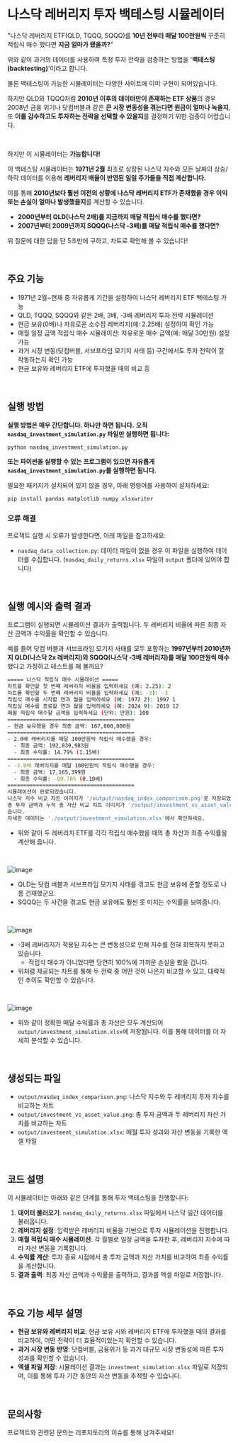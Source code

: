 # 나스닥 레버리지 투자 백테스팅 시뮬레이터

"나스닥 레버리지 ETF(QLD, TQQQ, SQQQ)를 **10년 전부터 매달 100만원씩** 꾸준히 적립식 매수 했다면 **지금 얼마가 됐을까?**"

위와 같이 과거의 데이터를 사용하여 특정 투자 전략을 검증하는 방법을 '**백테스팅(backtesting)**'이라고 합니다.

물론 백테스팅이 가능한 시뮬레이터는 다양한 사이트에 이미 구현이 되어있습니다.

하지만 QLD와 TQQQ처럼 **2010년 이후의 데이터만이 존재하는 ETF 상품**의 경우 2008년 금융 위기나 닷컴버블과 같은 **큰 시장 변동성을 겪는다면 원금이 얼마나 녹을지**, 또 **이를 감수하고도 투자하는 전략을 선택할 수 있을지**를 결정하기 위한 검증이 어렵습니다.

<br>

하지만 이 시뮬레이터는 **가능합니다!**

이 백테스팅 시뮬레이터는 **1971년 2월** 최초로 상장된 나스닥 지수와 모든 날짜의 상승/하락 데이터를 이용해 **레버리지 배율이 반영된 일일 주가들을 직접 계산합니다.**

이를 통해 **2010년보다 훨씬 이전의 상황에 나스닥 레버리지 ETF가 존재했을 경우 이익 또는 손실이 얼마나 발생했을지**를 계산할 수 있습니다.

- **2000년부터 QLD(나스닥 2배)를 지금까지 매달 적립식 매수를 했다면?**
- **2007년부터 2009년까지 SQQQ(나스닥 -3배)를 매달 적립식 매수를 했다면?**

위 질문에 대한 답을 단 5초만에 구하고, 차트로 확인해 볼 수 있습니다!

<br>

## 주요 기능

- 1971년 2월~현재 중 자유롭게 기간을 설정하여 나스닥 레버리지 ETF 백테스팅 가능
- QLD, TQQQ, SQQQ와 같은 2배, 3배, -3배 레버리지 투자 전략 시뮬레이션
- 현금 보유(0배)나 자유로운 소수점 레버리지(예: 2.25배) 설정하여 확인 가능
- 매월 일정 금액 적립식 매수 시뮬레이션: 자유로운 매수 금액(예: 매달 30만원) 설정 가능
- 과거 시장 변동(닷컴버블, 서브프라임 모기지 사태 등) 구간에서도 투자 전략이 잘 작동하는지 확인 가능
- 현금 보유와 레버리지 ETF에 투자했을 때의 비교 등

<br>

## 실행 방법

**실행 방법은 매우 간단합니다. 하나만 하면 됩니다.**
**오직 `nasdaq_investment_simulation.py` 파일만 실행하면 됩니다:**

```bash
python nasdaq_investment_simulation.py
```

**또는 파이썬을 실행할 수 있는 프로그램이 있으면 자유롭게 `nasdaq_investment_simulation.py`를 실행하면 됩니다.**

필요한 패키지가 설치되어 있지 않을 경우, 아래 명령어를 사용하여 설치하세요:

```bash
pip install pandas matplotlib numpy xlsxwriter
```

### 오류 해결

프로젝트 실행 시 오류가 발생한다면, 아래 파일을 참고하세요:

- `nasdaq_data_collection.py`: 데이터 파일이 없을 경우 이 파일을 실행하여 데이터를 수집합니다. (`nasdaq_daily_returns.xlsx` 파일이 `output` 폴더에 있어야 합니다)

<br>

## 실행 예시와 출력 결과

프로그램이 실행되면 시뮬레이션 결과가 출력됩니다. 두 레버리지 비율에 따른 최종 자산 금액과 수익률을 확인할 수 있습니다.

예를 들어 닷컴 버블과 서브프라임 모기지 사태를 모두 포함하는 **1997년부터 2010년까지 QLD(나스닥 2x 레버리지)와 SQQQ(나스닥 -3배 레버리지)를 매달 100만원씩 매수**했다고 가정하고 테스트를 해 볼까요?

```bash
===== 나스닥 적립식 매수 시뮬레이션 =====
차트를 확인할 첫 번째 레버리지 비율을 입력하세요 (예: 2.25): 2  
차트를 확인할 두 번째 레버리지 비율을 입력하세요 (예: -3): -3
적립식 매수를 시작할 연과 월을 입력하세요 (예: 1972 2): 1997 1
적립실 매수를 종료할 연과 월을 입력하세요 (예: 2024 9): 2010 12
매월 적립식 매수할 금액을 입력하세요 (단위: 만원): 100
========================================
- 현금 보유했을 경우 최종 금액: 167,000,000원
========================================
- 2.0배 레버리지를 매달 100만원씩 적립식 매수했을 경우: 
  - 최종 금액: 192,839,983원
  - 최종 수익률: 14.79% (1.15배)
========================================
- -3.0배 레버리지를 매달 100만원씩 적립식 매수했을 경우:
  - 최종 금액: 17,165,399원
  - 최종 수익률: -89.78% (0.10배)
========================================
시뮬레이션이 완료되었습니다.
나스닥 지수 비교 차트 이미지가 '/output/nasdaq_index_comparison.png'로 저장되었습니다.
총 투자 금액과 누적 총 자산 비교 차트 이미지가 '/output/investment_vs_asset_value.png'로 저장되었
습니다.
자세한 데이터는 './output/investment_simulation.xlsx'에서 확인하세요.
```

- 위와 같이 두 레버리지 ETF를 각각 적립식 매수했을 때의 총 자산과 최종 수익률을 계산해 줍니다.

<br>

![image](https://github.com/user-attachments/assets/b9a126d6-a3fb-4384-b49a-eec50f0ec095)

- QLD는 닷컴 버블과 서브프라임 모기지 사태를 겪고도 현금 보유에 준할 정도로 나름 건재했군요.
- SQQQ는 두 사건을 겪고도 현금 보유에도 훨씬 못 미치는 수익률을 보여줍니다.

<br>

![image](https://github.com/user-attachments/assets/e68f9c65-ae1d-4b11-8f5d-eeab97d524e7)

- -3배 레버리지가 적용된 지수는 큰 변동성으로 인해 지수를 전혀 회복하지 못하고 있습니다.
  - 적립식 매수가 아니었다면 당연히 100%에 가까운 손실을 봤을 겁니다.
- 위처럼 제공되는 차트를 통해 두 전략 중 어떤 것이 나은지 비교할 수 있고, 대략적인 추이도 확인할 수 있습니다.

<br>

![image](https://github.com/user-attachments/assets/cadc37ba-5b26-4563-a231-3689652b6b75)

- 위와 같이 정확한 매달 수익률과 총 자산은 모두 계산되어 `output/investment_simulation.xlsx`에 저장됩니다. 이를 통해 데이터를 더 자세히 분석할 수 있습니다.

<br>

## 생성되는 파일

- `output/nasdaq_index_comparison.png`: 나스닥 지수와 두 레버리지 투자 지수를 비교하는 차트
- `output/investment_vs_asset_value.png`: 총 투자 금액과 두 레버리지 자산 가치를 비교하는 차트
- `output/investment_simulation.xlsx`: 매월 투자 성과와 자산 변동을 기록한 엑셀 파일

<br>

## 코드 설명

이 시뮬레이터는 아래와 같은 단계를 통해 투자 백테스팅을 진행합니다:

1. **데이터 불러오기**: `nasdaq_daily_returns.xlsx` 파일에서 나스닥 일간 데이터를 불러옵니다.
2. **레버리지 설정**: 입력받은 레버리지 비율을 기반으로 투자 시뮬레이션을 진행합니다.
3. **매월 적립식 매수 시뮬레이션**: 각 월별로 일정 금액을 투자한 후, 레버리지 지수에 따라 자산 변동을 기록합니다.
4. **수익률 계산**: 투자 종료 시점에서 총 투자 금액과 자산 가치를 비교하여 최종 수익률을 계산합니다.
5. **결과 출력**: 최종 자산 금액과 수익률을 출력하고, 결과를 엑셀 파일로 저장합니다.

<br>

## 주요 기능 세부 설명

- **현금 보유와 레버리지 비교**: 현금 보유 시와 레버리지 ETF에 투자했을 때의 결과를 비교하여, 어떤 전략이 더 효율적이었는지 확인할 수 있습니다.
- **과거 시장 변동 반영**: 닷컴버블, 금융위기 등 과거 대규모 시장 변동성에 따른 투자 성과를 확인할 수 있습니다.
- **엑셀 파일 저장**: 시뮬레이션 결과는 `investment_simulation.xlsx` 파일로 저장되며, 이를 통해 투자 기간 동안의 자산 변동을 추적할 수 있습니다.

<br>

## 문의사항

프로젝트와 관련된 문의는 리포지토리의 이슈를 통해 남겨주세요!

<br>

